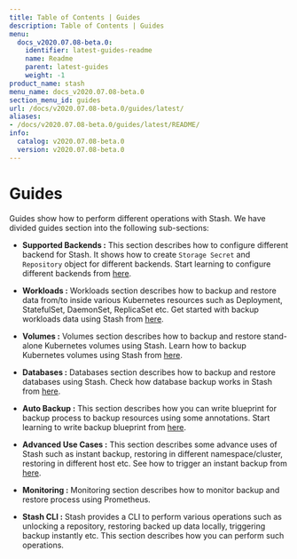 ```yaml
---
title: Table of Contents | Guides
description: Table of Contents | Guides
menu:
  docs_v2020.07.08-beta.0:
    identifier: latest-guides-readme
    name: Readme
    parent: latest-guides
    weight: -1
product_name: stash
menu_name: docs_v2020.07.08-beta.0
section_menu_id: guides
url: /docs/v2020.07.08-beta.0/guides/latest/
aliases:
- /docs/v2020.07.08-beta.0/guides/latest/README/
info:
  catalog: v2020.07.08-beta.0
  version: v2020.07.08-beta.0
---
```


# Guides

Guides show how to perform different operations with Stash. We have divided guides section into the following sub-sections:

- **Supported Backends :** This section describes how to configure different backend for Stash. It shows how to create `Storage Secret` and `Repository` object for different backends. Start learning to configure different backends from [here](/docs/v2020.07.08-beta.0/guides/latest/backends/overview).

- **Workloads :** Workloads section describes how to backup and restore data from/to inside various Kubernetes resources such as Deployment, StatefulSet, DaemonSet, ReplicaSet etc. Get started with backup workloads data using Stash from [here](/docs/v2020.07.08-beta.0/guides/latest/workloads/overview).

- **Volumes :** Volumes section describes how to backup and restore stand-alone Kubernetes volumes using Stash. Learn how to backup Kubernetes volumes using Stash from [here](/docs/v2020.07.08-beta.0/guides/latest/volumes/overview).

- **Databases :** Databases section describes how to backup and restore databases using Stash. Check how database backup works in Stash from [here](/docs/v2020.07.08-beta.0/guides/latest/addons/overview).

- **Auto Backup :** This section describes how you can write blueprint for backup process to backup resources using some annotations. Start learning to write backup blueprint from [here](/docs/v2020.07.08-beta.0/guides/latest/auto-backup/overview).

- **Advanced Use Cases :** This section describes some advance uses of Stash such as instant backup, restoring in different namespace/cluster, restoring in different host etc. See how to trigger an instant backup from [here](/docs/v2020.07.08-beta.0/guides/latest/advanced-use-case/instant-backup).

- **Monitoring :** Monitoring section describes how to monitor backup and restore process using Prometheus.

- **Stash CLI :** Stash provides a CLI to perform various operations such as unlocking a repository, restoring backed up data locally, triggering backup instantly etc. This section describes how you can perform such operations.
